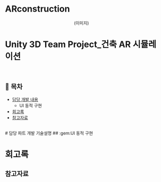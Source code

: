 # ARconstruction
<div align=center>
 
(이미지)
</div>

# Unity 3D Team Project_건축 AR 시뮬레이션
</br>

## :memo: 목차
- [담당 개발 내용](#담당_개발_내용)
  - UI 동적 구현
- [회고록](#회고록)
- [참고자료](#참고자료)


</br>
# 담당 파트 개발 기술설명
## :gem:UI 동적 구현

# 회고록

## 참고자료
